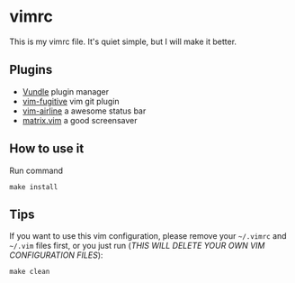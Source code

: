 vimrc
=====

This is my vimrc file. It's quiet simple, but I will make it better.

Plugins
-------------

* [Vundle][] plugin manager
* [vim-fugitive][] vim git plugin
* [vim-airline][] a awesome status bar
* [matrix.vim][] a good screensaver

[Vundle]: https://github.com/gmarik/Vundle.vim
[vim-fugitive]: https://github.com/tpope/vim-fugitive
[vim-airline]: https://github.com/bling/vim-airline
[matrix.vim]: http://www.vim.org/scripts/script.php?script_id=1189


How to use it
-------------

Run command

    make install

Tips
----

If you want to use this vim configuration, please remove your `~/.vimrc` and `~/.vim` files first, or you just run (*THIS WILL DELETE YOUR OWN VIM CONFIGURATION FILES*):

    make clean

